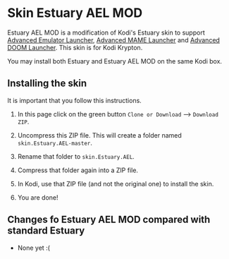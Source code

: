 # Skin Estuary AEL MOD #

Estuary AEL MOD is a modification of Kodi's Estuary skin to support [Advanced Emulator Launcher],
[Advanced MAME Launcher] and [Advanced DOOM Launcher]. This skin is for Kodi Krypton.

You may install both Estuary and Estuary AEL MOD on the same Kodi box.

[Advanced Emulator Launcher]: http://forum.kodi.tv/showthread.php?tid=287826
[Advanced MAME Launcher]: http://forum.kodi.tv/showthread.php?tid=304186
[Advanced DOOM Launcher]: https://github.com/Wintermute0110/plugin.program.advanced.DOOM.launcher

## Installing the skin ##

It is important that you follow this instructions.

  1) In this page click on the green button `Clone or Download` --> `Download ZIP`.

  2) Uncompress this ZIP file. This will create a folder named `skin.Estuary.AEL-master`.

  3) Rename that folder to `skin.Estuary.AEL`.

  4) Compress that folder again into a ZIP file. 

  5) In Kodi, use that ZIP file (and not the original one) to install the skin.

  6) You are done!

## Changes fo Estuary AEL MOD compared with standard Estuary ##

 * None yet :(
